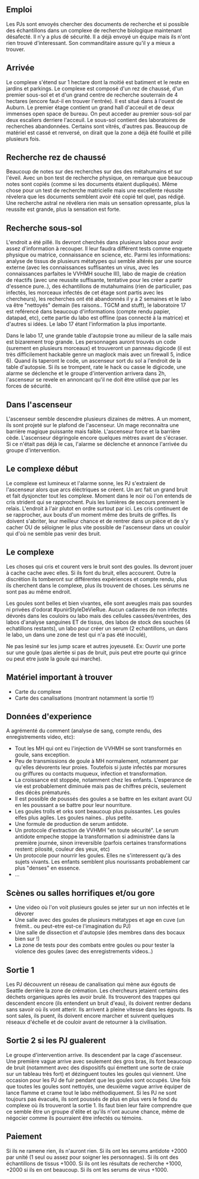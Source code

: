 
## Emploi

Les PJs sont envoyés chercher des documents de recherche et si possible des échantillons dans un complexe de recherche biologique maintenant désafecté. Il n'y a plus dé sécurité. Il a déjà envoyé un équipe mais ils n'ont rien trouvé d'interessant. Son commanditaire assure qu'il y a mieux a trouver. 

## Arrivée

Le complexe s'étend sur 1 hectare dont la moitié est batiment et  le reste en jardins et parkings. Le complexe est composé d'un rez de chaussé, d'un premier sous-sol et et d'un grand centre de recherche souterrain de 4 hectares (encore faut-il en trouver l'entrée). Il est situé dans à l'ouest de Auburn. Le premier étage contient un grand hall d'acceuil et de deux immenses open space de bureau. On peut acceder au premier sous-sol par deux escaliers derriere l'acceuil. Le sous-sol contient des laboratoires de recherches abandonnées. Certains sont vitrés, d'autres pas. Beaucoup de matériel est cassé et renversé, on dirait que la zone a déjà été fouillé et pillé plusieurs fois. 

## Recherche rez de chaussé

Beaucoup de notes sur des recherches sur des des métahumains et sur l'éveil. Avec un bon test de recherche physique, on remarque que beaucoup notes sont copiés (comme si les documents étaient dupliqués). Même chose pour un test de recherche matricielle mais une excellente réussite révelera que les documents semblent avoir été copié tel quel, pas rédigé. Une recherche astral ne révélera rien mais un sensation opressante, plus la reussite est grande, plus la sensation est forte.

## Recherche sous-sol 

L'endroit a été pillé. Ils devront cherchés dans plusieurs labos pour avoir assez d'information à recouper. Il leur faudra différent tests comme enquete physique ou matrice, connaissance en science, etc. Parmi les informations: analyse de tissus de plusieurs métatypes qui semble altérés par une source externe (avec les connaissances suffisantes un virus, avec les connaissances parfaites le VVHMH souche III), labo de magie de création de réactifs (avec une reussite suffisante, tentative pour les créer a partir d'essence pure..), des échantillons de mutahumains (rien de particulier, pas infectés, les morceaux infectés de cet étage sont partis avec les chercheurs), les recherches ont été abandonnés il y a 2 semaines et le labo va être "nettoyés" demain (les raisons.. TGCM and stuff), le laboratoire 17 est reférencé dans beaucoup d'informations (compte rendu papier, datapad, etc), cette partie du labo est offline (pas connecté à la matrice) et d'autres si idées. Le labo 17 étant l'information la plus importante. 

Dans le labo 17, une grande table d'autopsie trone au milieur de la salle mais est bizarement trop grande. Les personnages auront trouvés un code (surement en plusieurs morceaux) et trouveront un panneau digicode (il est très difficilement hackable genre un maglock mais avec un firewall 5, indice 6). Quand ils taperont le code, un ascenseur sort du sol a l'endroit de la table d'autopsie. Si ils se trompent, rate le hack ou casse le digicode, une alarme se déclenche et le groupe d'intervention arrivera dans 2h, l'ascenseur se revele en annoncant qu'il ne doit être utilisé que par les forces de sécurité.

## Dans l'ascenseur

L'ascenseur semble descendre plusieurs dizaines de mètres. A un moment, ils sont projeté sur le plafond de l'ascenseur. Un mage reconnaitra une barrière magique puissante mais faible. L'ascenseur force et la barrière cède. L'ascenseur dégringole encore quelques mètres avant de s'écraser. Si ce n'était pas déjà le cas, l'alarme se déclenche et annonce l'arrivée du groupe d'intervention. 

## Le complexe début

Le complexe est lumineux et l'alarme sonne, les PJ s'extraient de l'ascenseur alors que arcs éléctriques se créent. Un arc fait un grand bruit et fait dysjoncter tout les complexe. Moment dans le noir où l'on entends de cris strident qui se rapprochent. Puis les lumières de secours prennent le relais. L'endroit à l'air plutot en ordre surtout par ici. Les cris continuent de se rapprocher, aux bouts d'un moment même des bruits de griffes. Ils doivent s'abriter, leur meilleur chance et de rentrer dans un pièce et de s'y cacher OU de séloigner le plus vite possible de l'ascenseur dans un couloir qui d'où ne semble pas venir des bruit.

## Le complexe 

Les choses qui cris et courent vers le bruit sont des goules. Ils devront jouer à cache cache avec elles. Si ils font du bruit, elles accourent. Outre la discrétion ils tomberont sur différentes expériences et compte rendu, plus ils cherchent dans le complexe, plus ils trouvent de choses. Les sérums ne sont pas au même endroit. 

Les goules sont belles et bien vivantes, elle sont aveugles mais pas sourdes ni privées d'odorat #punirStyleDeVieRue. Aucun cadavres de non infectés dévorés dans les couloirs ou labo mais des cellules cassées/éventrées, des labos d'analyse sanguines ET de tissus, des labos de stock des souches (4 echatillons restants), un labo pour créer un serum (2 echantillons, un dans le labo, un dans une zone de test qui n'a pas été inoculé),

Ne pas lesiné sur les jump scare et autres joyeuseté. Ex: Ouvrir une porte sur une goule (pas alertée si pas de bruit, puis peut etre pourte qui grince ou peut etre juste la goule qui marche). 

## Matériel important à trouver

 * Carte du complexe 
 * Carte des canalisations (montrant notamment la sortie !!)

## Données d'experience

A agrémenté du comment (analyse de sang, compte rendu, des enregistrements video, etc): 
 * Tout les MH qui ont eu l'injection de VVHMH se sont transformés en goule, sans exception. 
 * Peu de transmissions de goule à MH normalement, notamment par qu'elles dévorents leur proies. Toutefois si juste infectés par morsures ou griffures ou contacts muqueux, infection et transformation. 
 * La croissance est stoppée, notamment chez les enfants. L'esperance de vie est probablement diminuée mais pas de chiffres précis, seulement des décès prématurés. 
 * Il est possible de poussés des goules a se battre en les exitant avant OU en les poussant a se battre pour leur nourriture. 
 * Les goules trolls et orks sont beaucoup plus puissantes. Les goules elfes plus agiles. Les goules naines.. plus petite. 
 * Une formule de production de serum antidote. 
 * Un protocole d'extraction de VVHMH "en toute sécurité". Le serum antidote empeche stoppe la transformation si administrée dans la première journée, sinon irreversible (parfois certaines transformations restent: pilosité, couleur des yeux, etc)
 * Un protocole pour nourrir les goules. Elles ne s'interessent qu'à des sujets vivants. Les enfants semblent plus nourissants probablement car plus "denses" en essence. 
 * ...
 
## Scènes ou salles horrifiques et/ou gore

 * Une video où l'on voit plusieurs goules se jeter sur un non infectés et le dévorer
 * Une salle avec des goules de plusieurs métatypes et age en cuve (un frémit.. ou peut-etre est-ce l'imagination du PJ)
 * Une salle de dissection et d'autopsie (des membres dans des bocaux bien sur !)
 * La zone de tests pour des combats entre goules ou pour tester la violence des goules (avec des enregistrements videos..)

## Sortie 1

Les PJ découvrent un réseau de canalisation qui mène aux égouts de Seattle derrière la zone de crémation. Les chercheurs jetaient certains des déchets organiques après les avoir brulé. Ils trouveront des trappes qui descendent encore (ils entendent un bruit d'eau), ils doivent rentrer dedans sans savoir où ils vont atterir. Ils arrivent à pleine vitesse dans les égouts. Ils sont sales, ils puent, ils doivent encore marcher et suivrent quelques réseaux d'échelle et de couloir avant de retourner à la civilisation.

## Sortie 2 si les PJ gualerent

Le groupe d'intervention arrive. Ils descendent par la cage d'ascenseur. Une première vague arrive avec seulement des gros bras, ils font beaucoup de bruit (notamment avec des dispositifs qui émettent une sorte de craie sur un tableau très fort) et dézinguent toutes les goules qui viennent. Une occasion pour les PJ de fuir pendant que les goules sont occupés. Une fois que toutes les goules sont nettoyés, une deuxième vague arrive équiper de lance flamme et crame tout le labo méthodiquement. Si les PJ ne sont toujours pas évacués, ils sont poussés de plus en plus vers le fond du complexe où ils trouveront la sortie 1. Ils faut bien leur faire comprendre que ce semble être un groupe d'élite et qu'ils n'ont aucune chance, même de négocier comme ils pourraient être infectés ou témoins.

## Paiement

Si ils ne ramene rien, ils n'auront rien. Si ils ont les serums antidote +2000 par unité (1 seul ou assez pour soigner les personnages). Si ils ont des échantillons de tissus +1000. Si ils ont les résultats de recherche +1000, +2000 si ils en ont beaucoup. Si ils ont les serums de virus +1000. 
